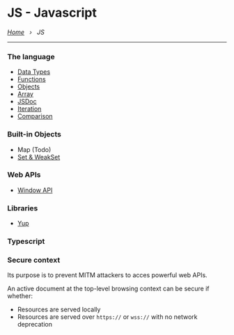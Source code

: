 # JS - Javascript

*[Home](../README.md) &nbsp; › &nbsp; JS*

---

### The language

- [Data Types](./data-types.md)
- [Functions](./functions.md)
- [Objects](./objects.md)
- [Array](./array.md)
- [JSDoc](./jsdoc.md)
- [Iteration](./iteration.md)
- [Comparison](./comparison.md)

### Built-in Objects

- Map (Todo)
- [Set & WeakSet](./set.md)

### Web APIs

- [Window API](./window.md)

### Libraries

- [Yup](./yup.ts)

### Typescript

### Secure context

Its purpose is to prevent MITM attackers to acces powerful web APIs.

An active document at the top-level browsing context can be secure if whether:

- Resources are served locally
- Resources are served over `https://` or `wss://` with no network deprecation
